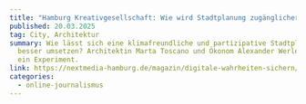 ```yaml
---
title: "Hamburg Kreativgesellschaft: Wie wird Stadtplanung zugänglicher?"
published: 20.03.2025
tag: City, Architektur
summary: Wie lässt sich eine klimafreundliche und partizipative Stadtplanung
  besser umsetzen? Architektin Marta Toscano und Ökonom Alexander Werle wagen
  ein Experiment.
link: https://nextmedia-hamburg.de/magazin/digitale-wahrheiten-sichern/
categories:
  - online-journalismus
---
```


